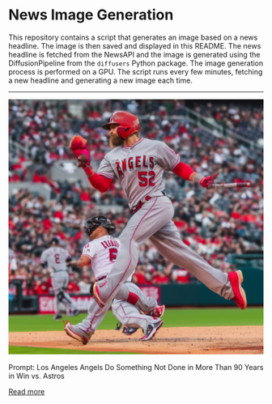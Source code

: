 # News Image Generation
This repository contains a script that generates an image based on a news headline. The image is then saved and displayed in this README.
The news headline is fetched from the NewsAPI and the image is generated using the DiffusionPipeline from the `diffusers` Python package. The image generation process is performed on a GPU.
The script runs every few minutes, fetching a new headline and generating a new image each time.

---

![Generated Image](image.png)

Prompt: Los Angeles Angels Do Something Not Done in More Than 90 Years in Win vs. Astros

[Read more](https://www.si.com/fannation/mlb/fastball/history/los-angeles-angels-do-something-not-done-in-more-than-90-years-of-baseball-history-in-win-vs-houston-astros)